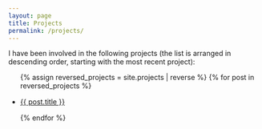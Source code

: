 ```yaml
---
layout: page
title: Projects
permalink: /projects/
---
```


I have been involved in the following projects (the list is arranged in descending order, starting with the most recent project):

<ul>

  {% assign reversed_projects = site.projects | reverse %}
  {% for post in reversed_projects %}
  <li style="margin: 15px 0;">
    <a href="{{ post.url }}"> {{ post.title }} </a>
  </li>
  {% endfor %}

</ul>